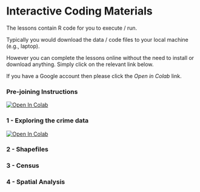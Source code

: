 # Interactive Coding Materials

The lessons contain R code for you to execute / run.

Typically you would download the data / code files to your local machine (e.g., laptop).

However you can complete the lessons online without the need to install or download anything. Simply click on the relevant link below.

If you have a Google account then please click the *Open in Colab* link. 

### Pre-joining Instructions 

[![Open In Colab](https://colab.research.google.com/assets/colab-badge.svg)](https://colab.research.google.com/github/UKDataServiceOpen/Mapping_Crime_Data_R_2025/blob/main/Code/Prejoining_Instructions.ipynb)

### 1 - Exploring the crime data

[![Open In Colab](https://colab.research.google.com/assets/colab-badge.svg)](https://colab.research.google.com/github/UKDataServiceOpen/Mapping_Crime_Data_R_2025/blob/main/Code/1%20-%20Exploring%20Crime%20Data.ipynb)

### 2 - Shapefiles


### 3 - Census 


### 4 - Spatial Analysis

